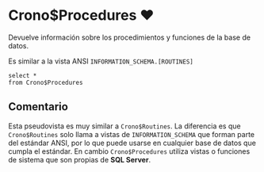 ﻿---
SidebarGroup: "Metadatos base de datos"
---

# Crono$Procedures ❤️


Devuelve información sobre los procedimientos y funciones de la base de datos. 



Es similar a la vista ANSI `INFORMATION_SCHEMA.[ROUTINES]`


```
select *
from Crono$Procedures
```


## Comentario

Esta pseudovista es muy similar a `Crono$Routines`. La diferencia es que `Crono$Routines` solo llama a vistas de `INFORMATION_SCHEMA` que forman parte del estándar ANSI, por lo que puede usarse en cualquier base de datos que cumpla el estándar. En cambio `Crono$Procedures` utiliza vistas o funciones de sistema que son propias de **SQL Server**.


